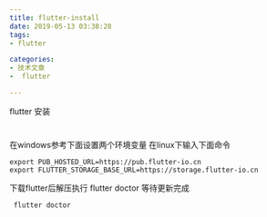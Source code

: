 ```yaml
---
title: flutter-install
date: 2019-05-13 03:38:28
tags:
- flutter

categories:
- 技术文章
-  flutter

---
```


flutter 安装

#
在windows参考下面设置两个环境变量
在linux下输入下面命令
```
export PUB_HOSTED_URL=https://pub.flutter-io.cn
export FLUTTER_STORAGE_BASE_URL=https://storage.flutter-io.cn
```
下载flutter后解压执行 flutter doctor 等待更新完成
```commandline
 flutter doctor
```
